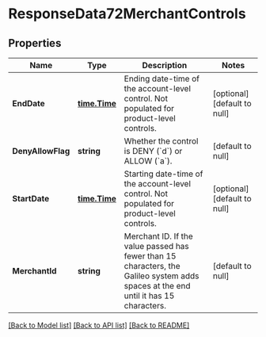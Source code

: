 # ResponseData72MerchantControls

## Properties
Name | Type | Description | Notes
------------ | ------------- | ------------- | -------------
**EndDate** | [**time.Time**](time.Time.md) | Ending date-time of the account-level control. Not populated for product-level controls. | [optional] [default to null]
**DenyAllowFlag** | **string** | Whether the control is DENY (&#x60;d&#x60;) or ALLOW (&#x60;a&#x60;). | [default to null]
**StartDate** | [**time.Time**](time.Time.md) | Starting date-time of the account-level control. Not populated for product-level controls. | [optional] [default to null]
**MerchantId** | **string** | Merchant ID. If the value passed has fewer than 15 characters, the Galileo system adds spaces at the end until it has 15 characters. | [default to null]

[[Back to Model list]](../README.md#documentation-for-models) [[Back to API list]](../README.md#documentation-for-api-endpoints) [[Back to README]](../README.md)

